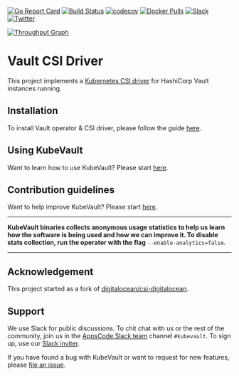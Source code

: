 [![Go Report Card](https://goreportcard.com/badge/github.com/kubevault/csi-driver)](https://goreportcard.com/report/github.com/kubevault/csi-driver)
[![Build Status](https://travis-ci.org/kubevault/csi-driver.svg?branch=master)](https://travis-ci.org/kubevault/csi-driver)
[![codecov](https://codecov.io/gh/kubevault/csi-driver/branch/master/graph/badge.svg)](https://codecov.io/gh/kubevault/csi-driver)
[![Docker Pulls](https://img.shields.io/docker/pulls/kubevault/csi-vault.svg)](https://hub.docker.com/r/kubevault/csi-vault/)
[![Slack](https://slack.appscode.com/badge.svg)](https://slack.appscode.com)
[![Twitter](https://img.shields.io/twitter/follow/kubevault.svg?style=social&logo=twitter&label=Follow)](https://twitter.com/intent/follow?screen_name=KubeVault)

[![Throughput Graph](https://graphs.waffle.io/kubevault/project/throughput.svg)](https://waffle.io/kubevault/project/metrics/throughput)

# Vault CSI Driver

This project implements a [Kubernetes CSI driver](https://github.com/kubernetes/kubernetes/issues/66362) for HashiCorp Vault instances running.

## Installation
To install Vault operator & CSI driver, please follow the guide [here](https://github.com/kubevault/docs/blob/master/docs/setup/README.md).

## Using KubeVault
Want to learn how to use KubeVault? Please start [here](https://github.com/kubevault/docs/blob/master/docs/guides/README.md).

## Contribution guidelines
Want to help improve KubeVault? Please start [here](https://github.com/kubevault/docs/blob/master/docs/CONTRIBUTING.md).

---

**KubeVault binaries collects anonymous usage statistics to help us learn how the software is being used and how we can improve it. To disable stats collection, run the operator with the flag** `--enable-analytics=false`.

---

## Acknowledgement
This project started as a fork of [digitalocean/csi-digitalocean](https://github.com/digitalocean/csi-digitalocean).

## Support
We use Slack for public discussions. To chit chat with us or the rest of the community, join us in the [AppsCode Slack team](https://appscode.slack.com/messages/kubevault/) channel `#kubevault`. To sign up, use our [Slack inviter](https://slack.appscode.com/).

If you have found a bug with KubeVault or want to request for new features, please [file an issue](https://github.com/kubevault/project/issues/new).
